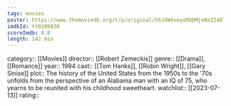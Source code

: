 ```yaml
---
tags: movies
poster: https://www.themoviedb.org/t/p/original/h5J4W4veyxMXDMjeNxZI46TsHOb.jpg
imdbId: tt0109830
scoreImdb: 8.8
length: 142 min
---
```


category:: [[Movies]]
director:: [[Robert Zemeckis]]
genre:: [[Drama]], [[Romance]]
year:: 1994
cast:: [[Tom Hanks]], [[Robin Wright]], [[Gary Sinise]]
plot:: The history of the United States from the 1950s to the '70s unfolds from the perspective of an Alabama man with an IQ of 75, who yearns to be reunited with his childhood sweetheart.
watchlist:: [[2023-07-13]]
rating::

